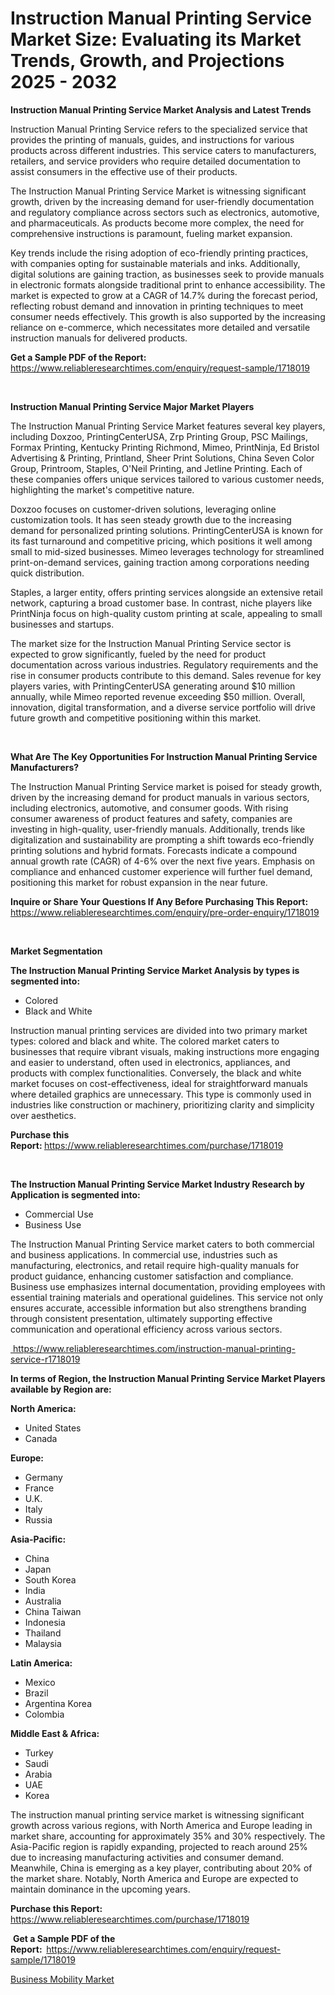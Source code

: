 <p><h1>Instruction Manual Printing Service Market Size: Evaluating its Market Trends, Growth, and Projections 2025 - 2032</h1></p><p><strong>Instruction Manual Printing Service Market Analysis and Latest Trends</strong></p>
<p><p>Instruction Manual Printing Service refers to the specialized service that provides the printing of manuals, guides, and instructions for various products across different industries. This service caters to manufacturers, retailers, and service providers who require detailed documentation to assist consumers in the effective use of their products. </p><p>The Instruction Manual Printing Service Market is witnessing significant growth, driven by the increasing demand for user-friendly documentation and regulatory compliance across sectors such as electronics, automotive, and pharmaceuticals. As products become more complex, the need for comprehensive instructions is paramount, fueling market expansion. </p><p>Key trends include the rising adoption of eco-friendly printing practices, with companies opting for sustainable materials and inks. Additionally, digital solutions are gaining traction, as businesses seek to provide manuals in electronic formats alongside traditional print to enhance accessibility. The market is expected to grow at a CAGR of 14.7% during the forecast period, reflecting robust demand and innovation in printing techniques to meet consumer needs effectively. This growth is also supported by the increasing reliance on e-commerce, which necessitates more detailed and versatile instruction manuals for delivered products.</p></p>
<p><strong>Get a Sample PDF of the Report:&nbsp;</strong> <a href="https://www.reliableresearchtimes.com/enquiry/request-sample/1718019?utm_campaign=2203&utm_medium=2&utm_source=Github&utm_content=ia&utm_term=09032025&utm_id=instruction-manual-printing-service">https://www.reliableresearchtimes.com/enquiry/request-sample/1718019</a></p>
<p>&nbsp;</p>
<p><strong>Instruction Manual Printing Service Major Market Players</strong></p>
<p><p>The Instruction Manual Printing Service Market features several key players, including Doxzoo, PrintingCenterUSA, Zrp Printing Group, PSC Mailings, Formax Printing, Kentucky Printing Richmond, Mimeo, PrintNinja, Ed Bristol Advertising & Printing, Printland, Sheer Print Solutions, China Seven Color Group, Printroom, Staples, O'Neil Printing, and Jetline Printing. Each of these companies offers unique services tailored to various customer needs, highlighting the market's competitive nature. </p><p>Doxzoo focuses on customer-driven solutions, leveraging online customization tools. It has seen steady growth due to the increasing demand for personalized printing solutions. PrintingCenterUSA is known for its fast turnaround and competitive pricing, which positions it well among small to mid-sized businesses. Mimeo leverages technology for streamlined print-on-demand services, gaining traction among corporations needing quick distribution.</p><p>Staples, a larger entity, offers printing services alongside an extensive retail network, capturing a broad customer base. In contrast, niche players like PrintNinja focus on high-quality custom printing at scale, appealing to small businesses and startups.</p><p>The market size for the Instruction Manual Printing Service sector is expected to grow significantly, fueled by the need for product documentation across various industries. Regulatory requirements and the rise in consumer products contribute to this demand. Sales revenue for key players varies, with PrintingCenterUSA generating around $10 million annually, while Mimeo reported revenue exceeding $50 million. Overall, innovation, digital transformation, and a diverse service portfolio will drive future growth and competitive positioning within this market.</p></p>
<p>&nbsp;</p>
<p><strong>What Are The Key Opportunities For Instruction Manual Printing Service Manufacturers?</strong></p>
<p><p>The Instruction Manual Printing Service market is poised for steady growth, driven by the increasing demand for product manuals in various sectors, including electronics, automotive, and consumer goods. With rising consumer awareness of product features and safety, companies are investing in high-quality, user-friendly manuals. Additionally, trends like digitalization and sustainability are prompting a shift towards eco-friendly printing solutions and hybrid formats. Forecasts indicate a compound annual growth rate (CAGR) of 4-6% over the next five years. Emphasis on compliance and enhanced customer experience will further fuel demand, positioning this market for robust expansion in the near future.</p></p>
<p><strong>Inquire or Share Your Questions If Any Before Purchasing This Report:</strong> <a href="https://www.reliableresearchtimes.com/enquiry/pre-order-enquiry/1718019?utm_campaign=2203&utm_medium=2&utm_source=Github&utm_content=ia&utm_term=09032025&utm_id=instruction-manual-printing-service">https://www.reliableresearchtimes.com/enquiry/pre-order-enquiry/1718019</a></p>
<p>&nbsp;</p>
<p><strong>Market Segmentation</strong></p>
<p><strong>The Instruction Manual Printing Service Market Analysis by types is segmented into:</strong></p>
<p><ul><li>Colored</li><li>Black and White</li></ul></p>
<p><p>Instruction manual printing services are divided into two primary market types: colored and black and white. The colored market caters to businesses that require vibrant visuals, making instructions more engaging and easier to understand, often used in electronics, appliances, and products with complex functionalities. Conversely, the black and white market focuses on cost-effectiveness, ideal for straightforward manuals where detailed graphics are unnecessary. This type is commonly used in industries like construction or machinery, prioritizing clarity and simplicity over aesthetics.</p></p>
<p><strong>Purchase this Report:&nbsp;</strong><a href="https://www.reliableresearchtimes.com/purchase/1718019?utm_campaign=2203&utm_medium=2&utm_source=Github&utm_content=ia&utm_term=09032025&utm_id=instruction-manual-printing-service">https://www.reliableresearchtimes.com/purchase/1718019</a></p>
<p>&nbsp;</p>
<p><strong>The Instruction Manual Printing Service Market Industry Research by Application is segmented into:</strong></p>
<p><ul><li>Commercial Use</li><li>Business Use</li></ul></p>
<p><p>The Instruction Manual Printing Service market caters to both commercial and business applications. In commercial use, industries such as manufacturing, electronics, and retail require high-quality manuals for product guidance, enhancing customer satisfaction and compliance. Business use emphasizes internal documentation, providing employees with essential training materials and operational guidelines. This service not only ensures accurate, accessible information but also strengthens branding through consistent presentation, ultimately supporting effective communication and operational efficiency across various sectors.</p></p>
<p><a href="https://www.reliableresearchtimes.com/instruction-manual-printing-service-r1718019?utm_campaign=2203&utm_medium=2&utm_source=Github&utm_content=ia&utm_term=09032025&utm_id=instruction-manual-printing-service">&nbsp;https://www.reliableresearchtimes.com/instruction-manual-printing-service-r1718019</a></p>
<p><strong>In terms of Region, the Instruction Manual Printing Service Market Players available by Region are:</strong></p>
<p>
    <p> <strong> North America: </strong>
        <ul>
            <li>United States</li>
            <li>Canada</li>
        </ul>
        </p> 
    <p> <strong> Europe: </strong>
        <ul>
            <li>Germany</li>
            <li>France</li>
            <li>U.K.</li>
            <li>Italy</li>
            <li>Russia</li>
        </ul>
        </p> 
    <p> <strong> Asia-Pacific: </strong>
        <ul>
            <li>China</li>
            <li>Japan</li>
            <li>South Korea</li>
            <li>India</li>
            <li>Australia</li>
            <li>China Taiwan</li>
            <li>Indonesia</li>
            <li>Thailand</li>
            <li>Malaysia</li>
        </ul>
        </p> 
    <p> <strong> Latin America: </strong>
        <ul>
            <li>Mexico</li>
            <li>Brazil</li>
            <li>Argentina Korea</li>
            <li>Colombia</li>
        </ul>
        </p> 
    <p> <strong> Middle East & Africa: </strong>
        <ul>
            <li>Turkey</li>
            <li>Saudi</li>
            <li>Arabia</li>
            <li>UAE</li>
            <li>Korea</li>
        </ul>
    </p>
    </p>
<p><p>The instruction manual printing service market is witnessing significant growth across various regions, with North America and Europe leading in market share, accounting for approximately 35% and 30% respectively. The Asia-Pacific region is rapidly expanding, projected to reach around 25% due to increasing manufacturing activities and consumer demand. Meanwhile, China is emerging as a key player, contributing about 20% of the market share. Notably, North America and Europe are expected to maintain dominance in the upcoming years.</p></p>
<p><strong>Purchase this Report: </strong><a href="https://www.reliableresearchtimes.com/purchase/1718019?utm_campaign=2203&utm_medium=2&utm_source=Github&utm_content=ia&utm_term=09032025&utm_id=instruction-manual-printing-service">https://www.reliableresearchtimes.com/purchase/1718019</a></p>
<p>&nbsp;<strong>Get a Sample PDF of the Report:&nbsp;&nbsp;</strong><a href="https://www.reliableresearchtimes.com/enquiry/request-sample/1718019?utm_campaign=2203&utm_medium=2&utm_source=Github&utm_content=ia&utm_term=09032025&utm_id=instruction-manual-printing-service">https://www.reliableresearchtimes.com/enquiry/request-sample/1718019</a></p>
<p><strong></strong></p>
<p><p><a href="https://github.com/HobertDavis43/Market-Research-Report-List-1/blob/main/business-mobility-market.md?utm_campaign=2203&utm_medium=2&utm_source=Github&utm_content=ia&utm_term=09032025&utm_id=instruction-manual-printing-service">Business Mobility Market</a></p></p>